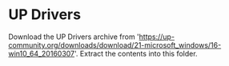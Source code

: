 # UP Drivers
Download the UP Drivers archive from 'https://up-community.org/downloads/download/21-microsoft_windows/16-win10_64_20160307'.
Extract the contents into this folder.
